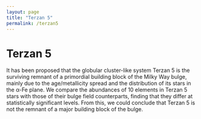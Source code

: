 ```yaml
---
layout: page
title: "Terzan 5"
permalink: /terzan5
---
```


# Terzan 5
It has been proposed that the globular cluster-like system Terzan 5 is the surviving remnant of a primordial building block of the Milky Way bulge, mainly due to the age/metallicity spread and the distribution of its stars in the α-Fe plane. We compare the abundances of 10 elements in Terzan 5 stars with those of their bulge field counterparts, finding that they differ at statistically significant levels. From this, we could conclude that Terzan 5 is not the remnant of a major building block of the bulge.
